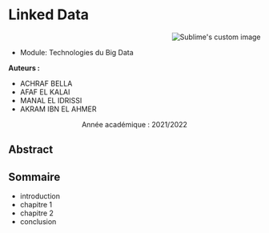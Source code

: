  # Linked Data 
  
 <p align="right">
  <img src=  https://user-images.githubusercontent.com/52492864/151979396-11c42b50-c75a-4afa-b701-f95d32b32056.png alt="Sublime's custom image"/>
 
 * Module:  Technologies du Big Data 
  
**Auteurs :**
- ACHRAF BELLA
- AFAF EL KALAI
- MANAL EL IDRISSI
- AKRAM IBN EL AHMER
 
 <p align="center">
Année académique : 2021/2022 
</p>

 
</p>

 
Abstract
--------



Sommaire
---------

- introduction
- chapitre 1 
- chapitre 2
- conclusion

 
